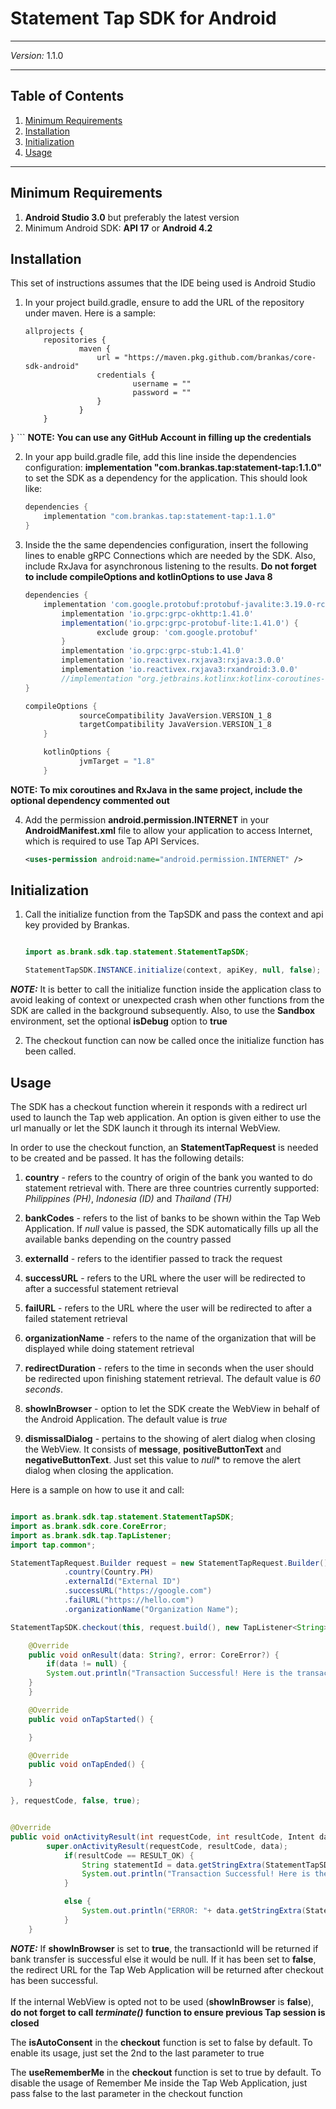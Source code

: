 # Statement Tap SDK for Android
***
*Version:* 1.1.0
***


## Table of Contents

  1. [Minimum Requirements](#requirements)
  2. [Installation](#installation)
  3. [Initialization](#initialization)
  4. [Usage](#usage)

***

## Minimum Requirements

1. **Android Studio 3.0** but preferably the latest version
2. Minimum Android SDK: **API 17** or **Android 4.2**

## Installation

This set of instructions assumes that the IDE being used is Android Studio

1. In your project build.gradle, ensure to add the URL of the repository under maven. Here is a sample:
	```
	allprojects {
    	repositories {
        		maven {
            		url = "https://maven.pkg.github.com/brankas/core-sdk-android"
            		credentials {
                			username = ""
                			password = ""
            		}
        		}
    	}
}
	```
**NOTE: You can use any GitHub Account in filling up the credentials**

2. In your app build.gradle file, add this line inside the dependencies configuration: **implementation "com.brankas.tap:statement-tap:1.1.0"** to set the SDK as a dependency for the application. This should look like:

	```gradle
	dependencies {
    	implementation "com.brankas.tap:statement-tap:1.1.0"
	}


3. Inside the the same dependencies configuration, insert the following lines to enable gRPC Connections which are needed by the SDK. Also, include RxJava for asynchronous listening to the results. **Do not forget to include compileOptions and kotlinOptions to use Java 8**

	```gradle
	dependencies {
 		implementation 'com.google.protobuf:protobuf-javalite:3.19.0-rc-1'
    		implementation 'io.grpc:grpc-okhttp:1.41.0'
    		implementation('io.grpc:grpc-protobuf-lite:1.41.0') {
        			exclude group: 'com.google.protobuf'
    		}
    		implementation 'io.grpc:grpc-stub:1.41.0'
			implementation 'io.reactivex.rxjava3:rxjava:3.0.0'
    		implementation 'io.reactivex.rxjava3:rxandroid:3.0.0'
			//implementation "org.jetbrains.kotlinx:kotlinx-coroutines-rx2:$kotlin_coroutines_version"
	}

	compileOptions {
        		sourceCompatibility JavaVersion.VERSION_1_8
        		targetCompatibility JavaVersion.VERSION_1_8
    	}

    	kotlinOptions {
        		jvmTarget = "1.8"
    	}
	```
**NOTE: To mix coroutines and RxJava in the same project, include the optional dependency commented out**


4. Add the permission **android.permission.INTERNET** in your **AndroidManifest.xml** file to allow your application to access Internet, which is required to use Tap API Services.

    ```xml
    <uses-permission android:name="android.permission.INTERNET" />
    ```
    
## Initialization

1. Call the initialize function from the TapSDK and pass the context and api key provided by Brankas.

	```java

	import as.brank.sdk.tap.statement.StatementTapSDK;

	StatementTapSDK.INSTANCE.initialize(context, apiKey, null, false);

	```

***NOTE:*** It is better to call the initialize function inside the application class to avoid leaking of context or unexpected crash when other functions from the SDK are called in the background subsequently. Also, to use the **Sandbox** environment, set the optional **isDebug** option to **true**

2. The checkout function can now be called once the initialize function has been called.

## Usage

The SDK has a checkout function wherein it responds with a redirect url used to launch the Tap web application. An option is given either to use the url manually or let the SDK launch it through its internal WebView.

In order to use the checkout function, an **StatementTapRequest** is needed to be created and be passed. It has the following details:

1. **country** - refers to the country of origin of the bank you wanted to do statement retrieval with. There are three countries currently supported: *Philippines (PH)*, *Indonesia (ID)* and *Thailand (TH)*

2. **bankCodes** - refers to the list of banks to be shown within the Tap Web Application. If *null* value is passed, the SDK automatically fills up all the available banks depending on the country passed

3. **externalId** - refers to the identifier passed to track the request

4. **successURL** - refers to the URL where the user will be redirected to after a successful statement retrieval

5. **failURL** - refers to the URL where the user will be redirected to after a failed statement retrieval

6. **organizationName** - refers to the name of the organization that will be displayed while doing statement retrieval

7. **redirectDuration** - refers to the time in seconds when the user should be redirected upon finishing statement retrieval. The default value is *60 seconds*.

8. **showInBrowser** - option to let the SDK create the WebView in behalf of the Android Application. The default value is *true*

9. **dismissalDialog** - pertains to the showing of alert dialog when closing the WebView. It consists of **message**, **positiveButtonText** and **negativeButtonText**. Just set this value to *null** to remove the alert dialog when closing the application.

Here is a sample on how to use it and call:

```java

import as.brank.sdk.tap.statement.StatementTapSDK;
import as.brank.sdk.core.CoreError;
import as.brank.sdk.tap.TapListener;
import tap.common*;

StatementTapRequest.Builder request = new StatementTapRequest.Builder()
            .country(Country.PH)
            .externalId("External ID")
            .successURL("https://google.com")
            .failURL("https://hello.com")
            .organizationName("Organization Name");

StatementTapSDK.checkout(this, request.build(), new TapListener<String>() {

	@Override
    public void onResult(data: String?, error: CoreError?) {
    	if(data != null) {
		System.out.println("Transaction Successful! Here is the transaction id: " + data);
	}
    }

	@Override
    public void onTapStarted() {

    }

	@Override
    public void onTapEnded() {

    }

}, requestCode, false, true);


@Override
public void onActivityResult(int requestCode, int resultCode, Intent data) {
        super.onActivityResult(requestCode, resultCode, data);
            if(resultCode == RESULT_OK) {
                String statementId = data.getStringExtra(StatementTapSDK.STATEMENT_ID);
                System.out.println("Transaction Successful! Here is the statement id: " + statementId);
            }

            else {
                System.out.println("ERROR: "+ data.getStringExtra(StatementTapSDK.ERROR);
            }
    }
```

***NOTE:*** If **showInBrowser** is set to **true**, the transactionId will be returned if bank transfer is successful else it would be null. If it has been set to **false**, the redirect URL for the Tap Web Application will be returned after checkout has been successful.<br/><br/>
If the internal WebView is opted not to be used (**showInBrowser** is **false**), **do not forget to call *terminate()* function to ensure previous Tap session is closed**

The **isAutoConsent** in the **checkout** function is set to false by default. To enable its usage, just set the 2nd to the last parameter to true

The **useRememberMe** in the **checkout** function is set to true by default. To disable the usage of Remember Me inside the Tap Web Application, just pass false to the last parameter in the checkout function




